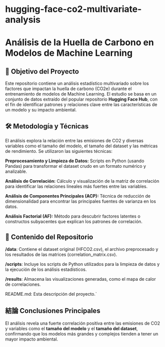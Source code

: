 # hugging-face-co2-multivariate-analysis
# Análisis de la Huella de Carbono en Modelos de Machine Learning

## 🎯 Objetivo del Proyecto

Este repositorio contiene un análisis estadístico multivariado sobre los factores que impactan la huella de carbono (CO2e) durante el entrenamiento de modelos de Machine Learning. El estudio se basa en un conjunto de datos extraído del popular repositorio **Hugging Face Hub**, con el fin de identificar patrones y relaciones clave entre las características de un modelo y su impacto ambiental.

## 🛠️ Metodología y Técnicas

El análisis explora la relación entre las emisiones de CO2 y diversas variables como el tamaño del modelo, el tamaño del dataset y las métricas de rendimiento. Se utilizaron las siguientes técnicas:

**Preprocesamiento y Limpieza de Datos:** Scripts en Python (usando Pandas) para transformar el dataset crudo en un formato numérico y analizable.

**Análisis de Correlación:** Cálculo y visualización de la matriz de correlación para identificar las relaciones lineales más fuertes entre las variables.

**Análisis de Componentes Principales (ACP):** Técnica de reducción de dimensionalidad para encontrar las principales fuentes de varianza en los datos.

**Análisis Factorial (AF):** Método para descubrir factores latentes o constructos subyacentes que explican los patrones de correlación.

## 📂 Contenido del Repositorio

**/data**: Contiene el dataset original (HFCO2.csv), el archivo preprocesado y los resultados de las matrices (correlation_matrix.csv).

**/scripts**: Incluye los scripts de Python utilizados para la limpieza de datos y la ejecución de los análisis estadísticos.

**/results**: Almacena las visualizaciones generadas, como el mapa de calor de correlaciones.

README.md: Esta descripción del proyecto.`

## 結論 Conclusiones Principales

El análisis revela una fuerte correlación positiva entre las emisiones de CO2 y variables como el **tamaño del modelo** y el **tamaño del dataset**, confirmando que los modelos más grandes y complejos tienden a tener un mayor impacto ambiental.